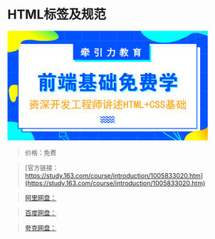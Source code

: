 # HTML标签及规范

![img](../../../assets/study163/free/479b752c-e9fe-4684-8e16-f227c9e600ef.jpg)

> 价格：免费

> [官方链接：https://study.163.com/course/introduction/1005833020.htm](https://study.163.com/course/introduction/1005833020.htm)

> [阿里网盘：]()

> [百度网盘：]()

> [夸克网盘：]()
